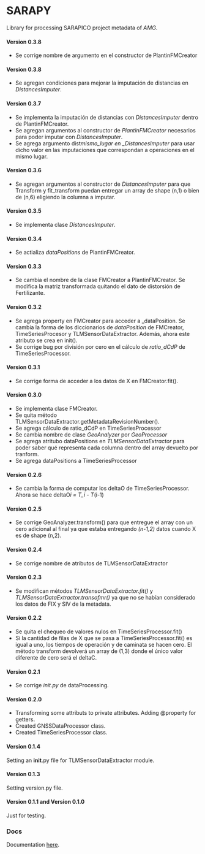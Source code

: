 # SARAPY

Library for processing SARAPICO project metadata of _AMG_.

#### Version 0.3.8

- Se corrige nombre de argumento en el constructor de PlantinFMCreator

#### Version 0.3.8

- Se agregan condiciones para mejorar la imputación de distancias en _DistancesImputer_.

#### Version 0.3.7

- Se implementa la imputación de distancias con _DistancesImputer_ dentro de PlantinFMCreator.
- Se agregan argumentos al constructor de _PlantinFMCreator_ necesarios para poder imputar con _DistancesImputer_.
- Se agrega argumento dist*mismo_lugar en \_DistancesImputer* para usar dicho valor en las imputaciones que correspondan a operaciones en el mismo lugar.

#### Version 0.3.6

- Se agregan argumentos al constructor de _DistancesImputer_ para que Transform y fit_transform puedan entregar un array de shape (n,1) o bien de (n,6) eligiendo la columna a imputar.

#### Version 0.3.5

- Se implementa clase _DistancesImputer_.

#### Version 0.3.4

- Se actializa _dataPositions_ de PlantinFMCreator.

#### Version 0.3.3

- Se cambia el nombre de la clase FMCreator a PlantinFMCreator. Se modifica la matriz transformada quitando el dato de distorsión de Fertilizante.

#### Version 0.3.2

- Se agrega property en FMCreator para acceder a \_dataPosition. Se cambia la forma de los diccionarios de _dataPosition_ de FMCreator, TimeSeriesProcesor y TLMSensorDataExtractor. Además, ahora este atributo se crea en init().
- Se corrige bug por división por cero en el cálculo de _ratio_dCdP_ de TimeSeriesProcessor.

#### Version 0.3.1

- Se corrige forma de acceder a los datos de X en FMCreator.fit().

#### Version 0.3.0

- Se implementa clase FMCreator.
- Se quita método TLMSensorDataExtractor.getMetadataRevisionNumber().
- Se agrega cálculo de ratio_dCdP en TimeSeriesProcessor
- Se cambia nombre de clase _GeoAnalyzer_ por _GeoProcessor_
- Se agrega atritubo dataPositions en _TLMSensorDataExtractor_ para poder saber qué representa cada columna dentro del array devuelto por tranform.
- Se agrega dataPositions a TimeSeriesProcessor

#### Version 0.2.6

- Se cambia la forma de computar los deltaO de TimeSeriesProcessor. Ahora se hace deltaO*i = T_i - T*(i-1)

#### Version 0.2.5

- Se corrige GeoAnalyzer.transform() para que entregue el array con un cero adicional al final ya que estaba entregando _(n-1,2)_ datos cuando X es de shape (n,2).

#### Version 0.2.4

- Se corrige nombre de atributos de TLMSensorDataExtractor

#### Version 0.2.3

- Se modifican métodos _TLMSensorDataExtractor.fit()_ y _TLMSensorDataExtractor.transofmr()_ ya que no se habían considerado los datos de FIX y SIV de la metadata.

#### Version 0.2.2

- Se quita el chequeo de valores nulos en TimeSeriesProcessor.fit()
- Si la cantidad de filas de X que se pasa a TimeSeriesProcessor.fit() es igual a uno, los tiempos de operación y de caminata se hacen cero. El método transform devolverá un array de (1,3) donde el único valor diferente de cero será el deltaC.

#### Version 0.2.1

- Se corrige _init.py_ de dataProcessing.

#### Version 0.2.0

- Transforming some attributs to private attributes. Adding @property for getters.
- Created GNSSDataProcessor class.
- Created TimeSeriesProcessor class.

#### Version 0.1.4

Setting an **init**.py file for TLMSensorDataExtractor module.

#### Version 0.1.3

Setting version.py file.

#### Version 0.1.1 and Version 0.1.0

Just for testing.

### Docs

Documentation [here](https://github.com/lucasbaldezzari/sarapy/blob/main/docs/Docs.md).
